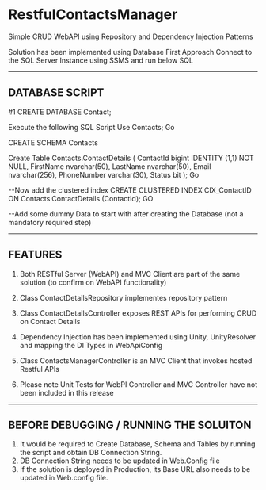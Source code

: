 # RestfulContactsManager
Simple CRUD WebAPI using Repository and Dependency Injection Patterns

Solution has been implemented using Database First Approach
Connect to the SQL Server Instance using SSMS and run below SQL

----------------
DATABASE SCRIPT
----------------

#1
CREATE DATABASE Contact;


Execute the following SQL Script
Use Contacts;
Go

CREATE SCHEMA Contacts

Create Table Contacts.ContactDetails
(
	ContactId  bigint IDENTITY (1,1) NOT NULL, 
	FirstName nvarchar(50),
	LastName nvarchar(50),
	Email nvarchar(256),
	PhoneNumber varchar(30),
	Status bit
);
Go

--Now add the clustered index
CREATE CLUSTERED INDEX CIX_ContactID ON Contacts.ContactDetails (ContactId);
GO

--Add some dummy Data to start with after creating the Database (not a mandatory required step)

--------
FEATURES
--------
1. Both RESTful Server (WebAPI) and MVC Client are part of the same solution (to confirm on WebAPI functionality)

2. Class ContactDetailsRepository implementes repository pattern

3. Class ContactDetailsController exposes REST APIs for performing CRUD on Contact Details

4. Dependency Injection has been implemented using Unity, UnityResolver and mapping the DI Types in WebApiConfig

5. Class ContactsManagerController is an MVC Client that invokes hosted Restful APIs

6. Please note Unit Tests for WebPI Controller and MVC Controller have not been included in this release

----------------------------------------
BEFORE DEBUGGING / RUNNING THE SOLUITON
----------------------------------------
1. It would be required to Create Database, Schema and Tables by running the script and obtain DB Connection String.
2. DB Connection String needs to be updated in Web.Config file
3. If the solution is deployed in Production, its Base URL also needs to be updated in Web.config file.
